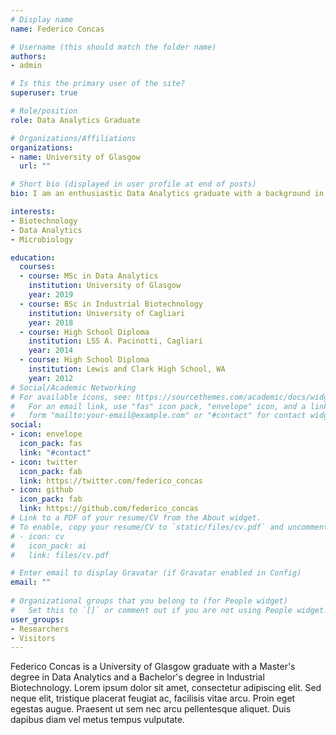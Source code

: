 ```yaml
---
# Display name
name: Federico Concas

# Username (this should match the folder name)
authors:
- admin

# Is this the primary user of the site?
superuser: true

# Role/position
role: Data Analytics Graduate

# Organizations/Affiliations
organizations:
- name: University of Glasgow
  url: ""

# Short bio (displayed in user profile at end of posts)
bio: I am an enthusiastic Data Analytics graduate with a background in Industrial Biotechnology.

interests:
- Biotechnology
- Data Analytics
- Microbiology

education:
  courses:
  - course: MSc in Data Analytics
    institution: University of Glasgow
    year: 2019
  - course: BSc in Industrial Biotechnology
    institution: University of Cagliari
    year: 2018
  - course: High School Diploma
    institution: LSS A. Pacinotti, Cagliari
    year: 2014
  - course: High School Diploma
    institution: Lewis and Clark High School, WA
    year: 2012
# Social/Academic Networking
# For available icons, see: https://sourcethemes.com/academic/docs/widgets/#icons
#   For an email link, use "fas" icon pack, "envelope" icon, and a link in the
#   form "mailto:your-email@example.com" or "#contact" for contact widget.
social:
- icon: envelope
  icon_pack: fas
  link: "#contact"
- icon: twitter
  icon_pack: fab
  link: https://twitter.com/federico_concas
- icon: github
  icon_pack: fab
  link: https://github.com/federico_concas
# Link to a PDF of your resume/CV from the About widget.
# To enable, copy your resume/CV to `static/files/cv.pdf` and uncomment the lines below.  
# - icon: cv
#   icon_pack: ai
#   link: files/cv.pdf

# Enter email to display Gravatar (if Gravatar enabled in Config)
email: ""
  
# Organizational groups that you belong to (for People widget)
#   Set this to `[]` or comment out if you are not using People widget.  
user_groups:
- Researchers
- Visitors
---
```


Federico Concas is a University of Glasgow graduate with a Master's degree in Data Analytics and a Bachelor's degree in Industrial Biotechnology.
Lorem ipsum dolor sit amet, consectetur adipiscing elit. Sed neque elit, tristique placerat feugiat ac, facilisis vitae arcu. Proin eget egestas augue. Praesent ut sem nec arcu pellentesque aliquet. Duis dapibus diam vel metus tempus vulputate. 
